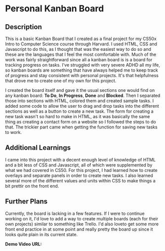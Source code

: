 # Personal Kanban Board
<h2><b>Description</h2></b>
<p>This is a basic Kanban Board that I created as a final project for my CS50x Intro to Computer Science course through Harvard. I used HTML, CSS and Javascript to do this, as I thought that was the easiest way to do so and these are the languages that I feel the most comfortable with. Much of the work was fairly straightforward since all a kanban board is is a board for tracking progress on tasks. I've struggled with very severe ADHD all my life, so kanban boards are something that have always helped me to keep track of progress and stay consistent with personal projects. It's that helpfulness that drove me to create one of my own for this project.</p> 

<p>I created the board itself and gave it the usual sections one would find on any kanban board: <b>To Do</b>, <b>In Progress</b>, <b>Done</b> and <b>Blocked</b>. Then I separated those into sections with HTML, colored them and created sample tasks. I added some code to allow the user to drag and drop tasks into the different sections as well as a button to create a new task. The form for creating a new task wasn't so hard to make in HTML, as it was basically the same thing as creating a contact form on a website so I followed the steps to do that. The trickier part came when getting the function for saving new tasks to work.</p>

<h2><b>Additional Learnings</b></h2>
I came into this project with a decent enough level of knowledge of HTML and a bit less of CSS and Javascript, all of which were supplemented by what we had covered in CS50. For this project, I had learned how to create overlays and separate panels in order to create new tasks. I also learned several more of the different values and units within CSS to make things a bit prettir on the front end.

<h2><b>Further Plans</h2></b>
<p>Currently, the board is lacking in a few features. If I were to continue working on it, I'd love to add a way to create multiple boards (each for their own projects) similar to something like Trello. I'd also loveto get some more front end practice in at some point and really pretty the board up since it looks quite plain in its current state.</p>

<b>Demo Video URL: </b>
